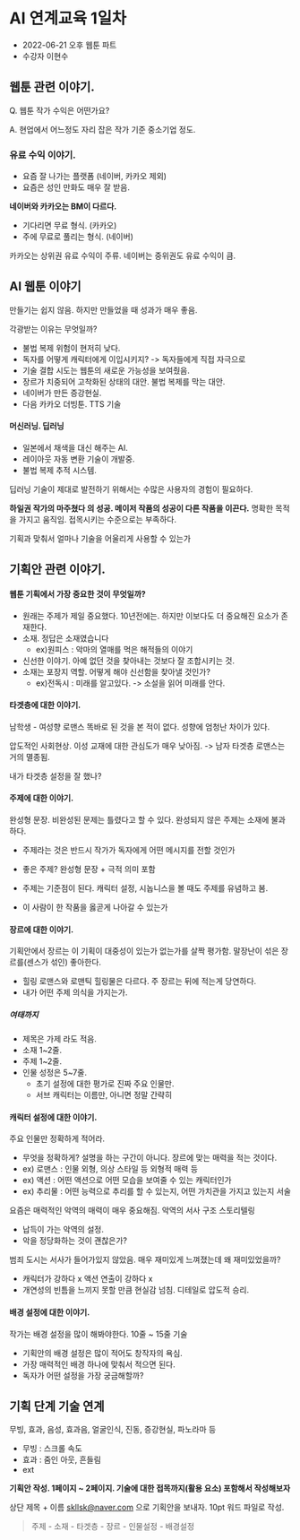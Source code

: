 # AI 연계교육 1일차

* 2022-06-21 오후 웹툰 파트
* 수강자 이현수


## **웹툰 관련 이야기.**
Q. 웹툰 작가 수익은 어떤가요?

A. 현업에서 어느정도 자리 잡은 작가 기준 중소기업 정도.

### **유료 수익 이야기.**
- 요즘 잘 나가는 플랫폼 (네이버, 카카오 제외)
- 요즘은 성인 만화도 매우 잘 받음.

**네이버와 카카오는 BM이 다르다.**
- 기다리면 무료 형식. (카카오)
- 주에 무료로 풀리는 형식. (네이버)

카카오는 상위권 유료 수익이 주류. 네이버는 중위권도 유료 수익이 큼.


## **AI 웹툰 이야기**

만들기는 쉽지 않음. 하지만 만들었을 때 성과가 매우 좋음.

각광받는 이유는 무엇일까?

- 불법 복제 위험이 현저히 낮다.
- 독자를 어떻게 캐릭터에게 이입시키지? -> 독자들에게 직접 자극으로
- 기술 결합 시도는 웹툰의 새로운 가능성을 보여줬음.
- 장르가 치중되어 고착화된 상태의 대안. 불법 복제를 막는 대안.
- 네이버가 만든 증강현실.
- 다음 카카오 더빙툰. TTS 기술

#### **머신러닝. 딥러닝**
- 일본에서 채색을 대신 해주는 AI.
- 레이아웃 자동 변환 기술이 개발중.
- 불법 복제 추적 시스템.

딥러닝 기술이 제대로 발전하기 위해서는 수많은 사용자의 경험이 필요하다.

**하일권 작가의 마주쳤다 의 성공. 메이저 작품의 성공이 다른 작품을 이끈다.**
명확한 목적을 가지고 움직임. 접목시키는 수준으로는 부족하다.

기획과 맞춰서 얼마나 기술을 어울리게 사용할 수 있는가

## **기획안 관련 이야기.**
#### **웹툰 기획에서 가장 중요한 것이 무엇일까?**
- 원래는 주제가 제일 중요했다. 10년전에는. 하지만 이보다도 더 중요해진 요소가 존재한다.
- 소재. 정답은 소재였습니다
  - ex)원피스 : 악마의 열매를 먹은 해적들의 이야기
- 신선한 이야기. 아예 없던 것을 찾아내는 것보다 잘 조합시키는 것.
- 소재는 포장지 역할. 어떻게 해야 신선함을 찾아낼 것인가?
  - ex)전독시 : 미래를 알고있다. -> 소설을 읽어 미래를 안다.

#### **타겟층에 대한 이야기.**
남학생 - 여성향 로맨스 똑바로 된 것을 본 적이 없다. 성향에 엄청난 차이가 있다. 

압도적인 사회현상. 이성 교재에 대한 관심도가 매우 낮아짐. -> 남자 타겟층 로맨스는 거의 멸종됨.

내가 타겟층 설정을 잘 했나? 

#### **주제에 대한 이야기.**
완성형 문장. 비완성된 문제는 틀렸다고 할 수 있다. 완성되지 않은 주제는 소재에 불과하다.

- 주제라는 것은 반드시 작가가 독자에게 어떤 메시지를 전할 것인가

- 좋은 주제? 완성형 문장 + 극적 의미 포함

- 주제는 기준점이 된다. 캐릭터 설정, 시놉니스을 볼 때도 주제를 유념하고 봄.
- 이 사람이 한 작품을 옳곧게 나아갈 수 있는가

#### **장르에 대한 이야기.**
기획안에서 장르는 이 기획이 대중성이 있는가 없는가를 살짝 평가함. 말장난이 섞은 장르를(센스가 섞인) 좋아한다.
- 힐링 로맨스와 로맨틱 힐링물은 다르다. 주 장르는 뒤에 적는게 당연하다.
- 내가 어떤 주제 의식을 가지는가.

##### **여태까지**
- 제목은 가제 라도 적음.
- 소재 1~2줄.
- 주제 1~2줄.
- 인물 성정은 5~7줄.
  - 초기 설정에 대한 평가로 진짜 주요 인물만.
  - 서브 캐릭터는 이름만, 아니면 정말 간략히

#### **캐릭터 설정에 대한 이야기.**
주요 인물만 정확하게 적어라.
- 무엇을 정확하게? 설명을 하는 구간이 아니다. 장르에 맞는 매력을 적는 것이다.
- ex) 로맨스 : 인물 외형, 의상 스타일 등 외형적 매력 등
- ex) 액션 : 어떤 액션으로 어떤 모습을 보여줄 수 있는 캐릭터인가
- ex) 추리물 : 어떤 능력으로 추리를 할 수 있는지, 어떤 가치관을 가지고 있는지 서술

요즘은 매력적인 악역의 매력이 매우 중요해짐. 악역의 서사 구조 스토리텔링
- 납득이 가는 악역의 설정.
- 악을 정당화하는 것이 괜찮은가?


범죄 도시는 서사가 들어가있지 않았음. 매우 재미있게 느껴졌는데 왜 재미있었을까?
- 캐릭터가 강하다 x 액션 연출이 강하다 x
- 개연성의 빈틈을 느끼지 못할 만큼 현실감 넘침. 디테일로 압도적 승리.

#### **배경 설정에 대한 이야기.**
작가는 배경 설정을 많이 해봐야한다. 10줄 ~ 15줄 기술
- 기획안의 배경 설정은 많이 적어도 창작자의 욕심.
- 가장 매력적인 배경 하나에 맞춰서 적으면 된다.
- 독자가 어떤 설정을 가장 궁금해할까?


## **기획 단계 기술 연계**

무빙, 효과, 음성, 효과음, 얼굴인식, 진동, 증강현실, 파노라마 등
- 무빙 : 스크롤 속도
- 효과 : 줌인 아웃, 흔들림
- ext


**기획안 작성. 1페이지 ~ 2페이지. 기술에 대한 접목까지(활용 요소) 포함해서 작성해보자**

상단 제목 + 이름
skllsk@naver.com 으로 기획안을 보내자. 10pt 워드 파일로 작성.
> 주제 - 소재 - 타겟층 - 장르 - 인물설정 - 배경설정 

